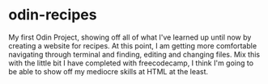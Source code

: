 # odin-recipes

My first Odin Project, showing off all of what I've learned up until now by creating a website for recipes. At this point, I am getting more comfortable navigating through terminal and finding, editing and changing files. Mix this with the little bit I have completed with freecodecamp, I think I'm going to be able to show off my mediocre skills at HTML at the least.